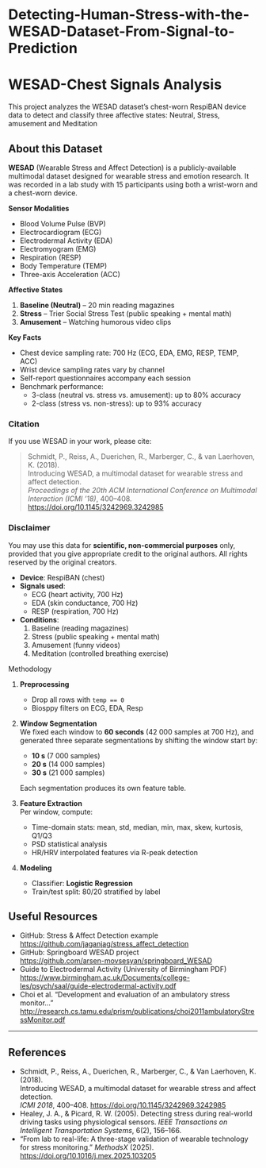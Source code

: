 # Detecting-Human-Stress-with-the-WESAD-Dataset-From-Signal-to-Prediction
# WESAD-Chest Signals Analysis

This project analyzes the WESAD dataset’s chest-worn RespiBAN device data to
detect and classify three affective states: Neutral, Stress, amusement and Meditation

## About this Dataset

**WESAD** (Wearable Stress and Affect Detection) is a publicly-available multimodal dataset designed for wearable stress and emotion research. It was recorded in a lab study with 15 participants using both a wrist-worn and a chest-worn device.

**Sensor Modalities**  
- Blood Volume Pulse (BVP)  
- Electrocardiogram (ECG)  
- Electrodermal Activity (EDA)  
- Electromyogram (EMG)  
- Respiration (RESP)  
- Body Temperature (TEMP)  
- Three-axis Acceleration (ACC)  

**Affective States**  
1. **Baseline (Neutral)** – 20 min reading magazines  
2. **Stress** – Trier Social Stress Test (public speaking + mental math)  
3. **Amusement** – Watching humorous video clips  

**Key Facts**  
- Chest device sampling rate: 700 Hz (ECG, EDA, EMG, RESP, TEMP, ACC)  
- Wrist device sampling rates vary by channel  
- Self-report questionnaires accompany each session  
- Benchmark performance:  
  - 3-class (neutral vs. stress vs. amusement): up to 80% accuracy  
  - 2-class (stress vs. non-stress): up to 93% accuracy  

### Citation  
If you use WESAD in your work, please cite:  

> Schmidt, P., Reiss, A., Duerichen, R., Marberger, C., & van Laerhoven, K. (2018).  
> Introducing WESAD, a multimodal dataset for wearable stress and affect detection.  
> *Proceedings of the 20th ACM International Conference on Multimodal Interaction (ICMI ’18)*, 400–408.  
> https://doi.org/10.1145/3242969.3242985

### Disclaimer  
You may use this data for **scientific, non-commercial purposes** only, provided that you give appropriate credit to the original authors. All rights reserved by the original creators.
- **Device**: RespiBAN (chest)
- **Signals used**:
  - ECG (heart activity, 700 Hz)
  - EDA (skin conductance, 700 Hz)
  - RESP (respiration, 700 Hz)
- **Conditions**:  
  1. Baseline (reading magazines)  
  2. Stress (public speaking + mental math)  
  3. Amusement (funny videos)
  4. Meditation (controlled breathing exercise)

 Methodology

1. **Preprocessing**
   - Drop all rows with `temp == 0`  
   - Biosppy filters on ECG, EDA, Resp  

2. **Window Segmentation**  
   We fixed each window to **60 seconds** (42 000 samples at 700 Hz), and generated three separate segmentations by shifting the window start by:
   - **10 s** (7 000 samples)  
   - **20 s** (14 000 samples)  
   - **30 s** (21 000 samples)

   Each segmentation produces its own feature table.

3. **Feature Extraction**  
   Per window, compute:
   - Time-domain stats: mean, std, median, min, max, skew, kurtosis, Q1/Q3  
   - PSD statistical analysis 
   - HR/HRV interpolated features via R-peak detection

4. **Modeling**  
   - Classifier: **Logistic Regression**  
   - Train/test split: 80/20 stratified by label 

## Useful Resources

- GitHub: Stress & Affect Detection example  
  https://github.com/jaganjag/stress_affect_detection  
- GitHub: Springboard WESAD project  
  https://github.com/arsen-movsesyan/springboard_WESAD  
- Guide to Electrodermal Activity (University of Birmingham PDF)  
  https://www.birmingham.ac.uk/Documents/college-les/psych/saal/guide-electrodermal-activity.pdf  
- Choi et al. “Development and evaluation of an ambulatory stress monitor…”  
  http://research.cs.tamu.edu/prism/publications/choi2011ambulatoryStressMonitor.pdf  

---

## References

- Schmidt, P., Reiss, A., Duerichen, R., Marberger, C., & Van Laerhoven, K. (2018).  
   Introducing WESAD, a multimodal dataset for wearable stress and affect detection.  
   *ICMI 2018*, 400–408. https://doi.org/10.1145/3242969.3242985
-  Healey, J. A., & Picard, R. W. (2005). Detecting stress during real-world driving tasks using physiological sensors. *IEEE Transactions on Intelligent Transportation Systems*, 6(2), 156–166.
- “From lab to real-life: A three-stage validation of wearable technology for stress monitoring.” *MethodsX* (2025). https://doi.org/10.1016/j.mex.2025.103205

 
